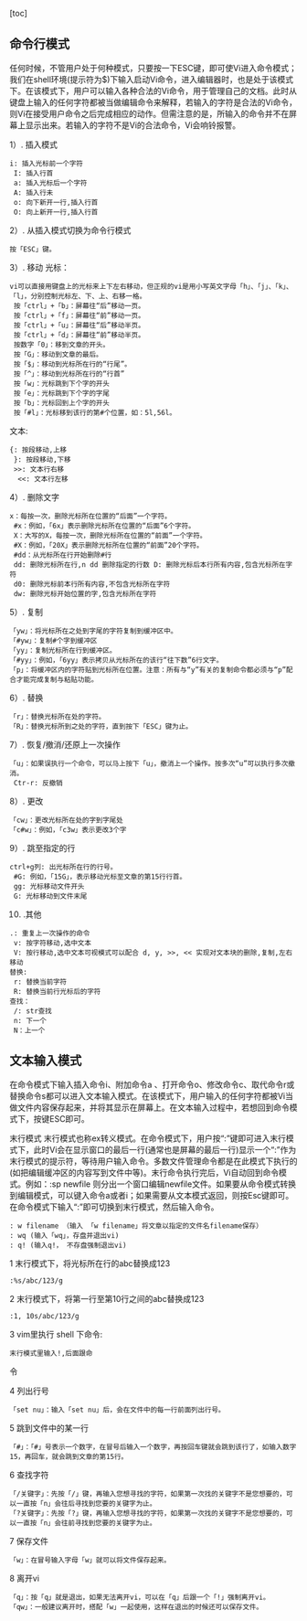 [toc]



## 命令行模式

任何时候，不管用户处于何种模式，只要按一下ESC键，即可使Vi进入命令模式；我们在shell环境(提示符为$)下输入启动Vi命令，进入编辑器时，也是处于该模式下。在该模式下，用户可以输入各种合法的Vi命令，用于管理自己的文档。此时从键盘上输入的任何字符都被当做编辑命令来解释，若输入的字符是合法的Vi命令，则Vi在接受用户命令之后完成相应的动作。但需注意的是，所输入的命令并不在屏幕上显示出来。若输入的字符不是Vi的合法命令，Vi会响铃报警。

1）. 插入模式

```
i: 插入光标前一个字符 
 I: 插入行首 
 a: 插入光标后一个字符 
 A: 插入行未 
 o: 向下新开一行,插入行首 
 O: 向上新开一行,插入行首
```


2）. 从插入模式切换为命令行模式

```
按「ESC」键。
```


3）. 移动
光标：

```
vi可以直接用键盘上的光标来上下左右移动，但正规的vi是用小写英文字母「h」、「j」、「k」、「l」，分别控制光标左、下、上、右移一格。
 按「ctrl」+「b」：屏幕往“后”移动一页。
 按「ctrl」+「f」：屏幕往“前”移动一页。
 按「ctrl」+「u」：屏幕往“后”移动半页。
 按「ctrl」+「d」：屏幕往“前”移动半页。
 按数字「0」：移到文章的开头。
 按「G」：移动到文章的最后。
 按「$」：移动到光标所在行的“行尾”。
 按「^」：移动到光标所在行的“行首”
 按「w」：光标跳到下个字的开头
 按「e」：光标跳到下个字的字尾
 按「b」：光标回到上个字的开头
 按「#l」：光标移到该行的第#个位置，如：5l,56l。
```


文本:

```
{: 按段移动,上移 
 }: 按段移动,下移
 >>: 文本行右移 
  <<: 文本行左移
```


4）. 删除文字

```
x：每按一次，删除光标所在位置的“后面”一个字符。
 #x：例如，「6x」表示删除光标所在位置的“后面”6个字符。
 X：大写的X，每按一次，删除光标所在位置的“前面”一个字符。
 #X：例如，「20X」表示删除光标所在位置的“前面”20个字符。
 #dd：从光标所在行开始删除#行
 dd: 删除光标所在行,n dd 删除指定的行数 D: 删除光标后本行所有内容,包含光标所在字符 
 d0: 删除光标前本行所有内容,不包含光标所在字符
 dw: 删除光标开始位置的字,包含光标所在字符
```


5）. 复制

```
「yw」：将光标所在之处到字尾的字符复制到缓冲区中。
「#yw」：复制#个字到缓冲区
「yy」：复制光标所在行到缓冲区。
「#yy」：例如，「6yy」表示拷贝从光标所在的该行“往下数”6行文字。
「p」：将缓冲区内的字符贴到光标所在位置。注意：所有与“y”有关的复制命令都必须与“p”配合才能完成复制与粘贴功能。
```


6）. 替换

```
「r」：替换光标所在处的字符。
「R」：替换光标所到之处的字符，直到按下「ESC」键为止。
```

7）. 恢复/撤消/还原上一次操作

```
「u」：如果误执行一个命令，可以马上按下「u」，撤消上一个操作。按多次“u”可以执行多次撤消。
 Ctr-r: 反撤销
```



8）. 更改

```
「cw」：更改光标所在处的字到字尾处
「c#w」：例如，「c3w」表示更改3个字
```


9）. 跳至指定的行

```
ctrl+g列: 出光标所在行的行号。
 #G: 例如，「15G」，表示移动光标至文章的第15行行首。
 gg: 光标移动文件开头 
 G: 光标移动到文件末尾
```


10) .其他

```
.: 重复上一次操作的命令
 v: 按字符移动,选中文本 
 V: 按行移动,选中文本可视模式可以配合 d, y, >>, << 实现对文本块的删除,复制,左右移动
替换:
 r: 替换当前字符 
 R: 替换当前行光标后的字符
查找：
 /: str查找
 n: 下一个
 N：上一个
```


## 文本输入模式

在命令模式下输入插入命令i、附加命令a 、打开命令o、修改命令c、取代命令r或替换命令s都可以进入文本输入模式。在该模式下，用户输入的任何字符都被Vi当做文件内容保存起来，并将其显示在屏幕上。在文本输入过程中，若想回到命令模式下，按键ESC即可。

末行模式
末行模式也称ex转义模式。在命令模式下，用户按“:”键即可进入末行模式下，此时Vi会在显示窗口的最后一行(通常也是屏幕的最后一行)显示一个“:”作为末行模式的提示符，等待用户输入命令。多数文件管理命令都是在此模式下执行的(如把编辑缓冲区的内容写到文件中等)。末行命令执行完后，Vi自动回到命令模式。例如：:sp newfile
则分出一个窗口编辑newfile文件。如果要从命令模式转换到编辑模式，可以键入命令a或者i；如果需要从文本模式返回，则按Esc键即可。在命令模式下输入“:”即可切换到末行模式，然后输入命令。


```
: w filename （输入 「w filename」将文章以指定的文件名filename保存）
: wq (输入「wq」，存盘并退出vi)
: q! (输入q!， 不存盘强制退出vi)
```

1 末行模式下，将光标所在行的abc替换成123

```
:%s/abc/123/g
```


2 末行模式下，将第一行至第10行之间的abc替换成123

```
:1, 10s/abc/123/g
```


3 vim里执行 shell 下命令:

```
末行模式里输入!,后面跟命
```
令

4 列出行号

```
「set nu」：输入「set nu」后，会在文件中的每一行前面列出行号。
```


5 跳到文件中的某一行

```
「#」：「#」号表示一个数字，在冒号后输入一个数字，再按回车键就会跳到该行了，如输入数字15，再回车，就会跳到文章的第15行。
```


6 查找字符

```
「/关键字」：先按「/」键，再输入您想寻找的字符，如果第一次找的关键字不是您想要的，可以一直按「n」会往后寻找到您要的关键字为止。
「?关键字」：先按「?」键，再输入您想寻找的字符，如果第一次找的关键字不是您想要的，可以一直按「n」会往前寻找到您要的关键字为止。
```


7 保存文件

```
「w」：在冒号输入字母「w」就可以将文件保存起来。
```


8 离开vi

```
「q」：按「q」就是退出，如果无法离开vi，可以在「q」后跟一个「!」强制离开vi。
「qw」：一般建议离开时，搭配「w」一起使用，这样在退出的时候还可以保存文件。
```


